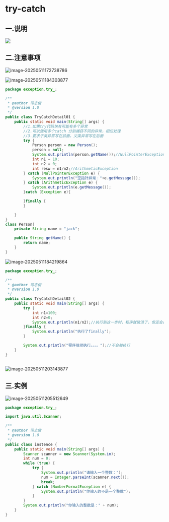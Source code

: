 # try-catch

## 一.说明

![](C:\Users\24709\AppData\Roaming\Typora\typora-user-images\image-20250511172631572.png)





## 二.注意事项

![image-20250511172738786](C:\Users\24709\AppData\Roaming\Typora\typora-user-images\image-20250511172738786.png)

![image-20250511184303877](C:\Users\24709\AppData\Roaming\Typora\typora-user-images\image-20250511184303877.png)

```java
package exception.try_;

/**
 * @author 司志俊
 * @version 1.0
 */
public class TryCatchDetail01 {
    public static void main(String[] args) {
        //1.如果try代码块有可能有多个异常
        //2.可以使用多个catch 分别捕获不同的异常，相应处理
        //3.要求子类异常写在前面，父类异常写在后面
        try {
            Person person = new Person();
            person = null;
            System.out.println(person.getName());//NullPointerException
            int n1 = 10;
            int n2 = 0;
            int resw = n1/n2;//ArithmeticException
        } catch (NullPointerException e) {
            System.out.println("空指针异常："+e.getMessage());
        } catch (ArithmeticException e) {
            System.out.println(e.getMessage());
        }catch (Exception e){

        }finally {
        }

    }
}
class Person{
    private String name = "jack";

    public String getName() {
        return name;
    }
}
```





![image-20250511184219864](C:\Users\24709\AppData\Roaming\Typora\typora-user-images\image-20250511184219864.png)

```java
package exception.try_;

/**
 * @author 司志俊
 * @version 1.0
 */
public class TryCatchDetail02 {
    public static void main(String[] args) {
        try {
            int n1=100;
            int n2=0;
            System.out.println(n1/n2);//执行到这一步时，程序就破溃了，但还会执行finally
        }finally {
            System.out.println("执行了finally");
        }

        System.out.println("程序继续执行。。。。");//不会被执行
    }
}



```

![image-20250511203143877](C:\Users\24709\AppData\Roaming\Typora\typora-user-images\image-20250511203143877.png)





## 三.实例

![image-20250511205512649](C:\Users\24709\AppData\Roaming\Typora\typora-user-images\image-20250511205512649.png)

```java
package exception.try_;

import java.util.Scanner;

/**
 * @author 司志俊
 * @version 1.0
 */
public class instence {
    public static void main(String[] args) {
        Scanner scanner = new Scanner(System.in);
        int num = 0;
        while (true) {
            try {
                System.out.println("请输入一个整数：");
                num = Integer.parseInt(scanner.next());
                break;
            } catch (NumberFormatException e) {
                System.out.println("你输入的不是一个整数");
            }
        }
        System.out.println("你输入的整数是：" + num);
    }
}
```
